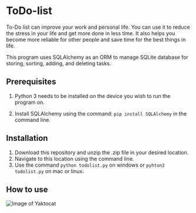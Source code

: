 # ToDo-list

To-Do list can improve your work and personal life. You can use it to reduce the stress in your life and get more done in less time. It also helps you become more reliable for other people and save time for the best things in life.


This program uses SQLAlchemy as an ORM to manage SQLite database for storing, sorting, adding, and deleting tasks.


Prerequisites
-------------

1. Python 3 needs to be installed on the device you wish to run the program on.


2. Install SQLAlchemy using the command: `pip install SQLAlchemy` in the command line.


Installation
------------
1. Download this repository and unzip the .zip file in your desired location.
2. Navigate to this location using the command line.
3. Use the command `python todolist.py` on windows or `pyhton3 todolist.py` on mac or linux.


How to use
----------

![Image of Yaktocat](https://octodex.github.com/images/yaktocat.png)
